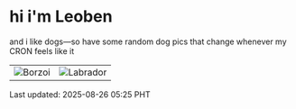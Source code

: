 # hi i'm Leoben

and i like dogs—so have some random dog pics that change whenever my CRON feels like it

|  |  |
|--------|----------|
| ![Borzoi](https://random-dog-vercel.vercel.app/api/random-borzoi?v=1756157151) | ![Labrador](https://random-dog-vercel.vercel.app/api/random-labrador?v=1756157151) |

Last updated: 2025-08-26 05:25 PHT
